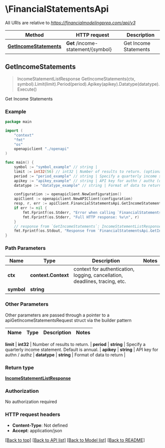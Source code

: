 # \FinancialStatementsApi

All URIs are relative to *https://financialmodelingprep.com/api/v3*

Method | HTTP request | Description
------------- | ------------- | -------------
[**GetIncomeStatements**](FinancialStatementsApi.md#GetIncomeStatements) | **Get** /income-statement/{symbol} | Get Income Statements



## GetIncomeStatements

> IncomeStatementListResponse GetIncomeStatements(ctx, symbol).Limit(limit).Period(period).Apikey(apikey).Datatype(datatype).Execute()

Get Income Statements



### Example

```go
package main

import (
    "context"
    "fmt"
    "os"
    openapiclient "./openapi"
)

func main() {
    symbol := "symbol_example" // string | 
    limit := int32(56) // int32 | Number of results to return. (optional)
    period := "period_example" // string | Specify a quarterly income statement. Default is annual. (optional)
    apikey := "apikey_example" // string | API key for authn / authz (optional)
    datatype := "datatype_example" // string | Format of data to return (optional)

    configuration := openapiclient.NewConfiguration()
    apiClient := openapiclient.NewAPIClient(configuration)
    resp, r, err := apiClient.FinancialStatementsApi.GetIncomeStatements(context.Background(), symbol).Limit(limit).Period(period).Apikey(apikey).Datatype(datatype).Execute()
    if err != nil {
        fmt.Fprintf(os.Stderr, "Error when calling `FinancialStatementsApi.GetIncomeStatements``: %v\n", err)
        fmt.Fprintf(os.Stderr, "Full HTTP response: %v\n", r)
    }
    // response from `GetIncomeStatements`: IncomeStatementListResponse
    fmt.Fprintf(os.Stdout, "Response from `FinancialStatementsApi.GetIncomeStatements`: %v\n", resp)
}
```

### Path Parameters


Name | Type | Description  | Notes
------------- | ------------- | ------------- | -------------
**ctx** | **context.Context** | context for authentication, logging, cancellation, deadlines, tracing, etc.
**symbol** | **string** |  | 

### Other Parameters

Other parameters are passed through a pointer to a apiGetIncomeStatementsRequest struct via the builder pattern


Name | Type | Description  | Notes
------------- | ------------- | ------------- | -------------

 **limit** | **int32** | Number of results to return. | 
 **period** | **string** | Specify a quarterly income statement. Default is annual. | 
 **apikey** | **string** | API key for authn / authz | 
 **datatype** | **string** | Format of data to return | 

### Return type

[**IncomeStatementListResponse**](IncomeStatementListResponse.md)

### Authorization

No authorization required

### HTTP request headers

- **Content-Type**: Not defined
- **Accept**: application/json

[[Back to top]](#) [[Back to API list]](../README.md#documentation-for-api-endpoints)
[[Back to Model list]](../README.md#documentation-for-models)
[[Back to README]](../README.md)

